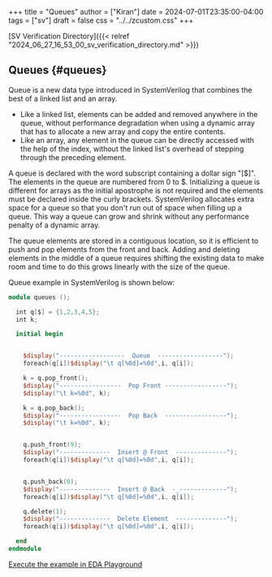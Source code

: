+++
title = "Queues"
author = ["Kiran"]
date = 2024-07-01T23:35:00-04:00
tags = ["sv"]
draft = false
css = "../../zcustom.css"
+++

[SV Verification Directory]({{< relref "2024_06_27_16_53_00_sv_verification_directory.md" >}})


## Queues {#queues}

Queue is a new data type introduced in SystemVerilog that combines the best of a linked list and an array.

-   Like a linked list, elements can be added and removed anywhere in the queue, without performance degradation when using a dynamic array that has to allocate a new array and copy the entire contents.
-   Like an array, any element in the queue can be directly accessed with the help of the index, without the linked list's overhead of stepping through the preceding element.

A queue is declared with the word subscript containing a dollar sign "[$]". The elements in the queue are numbered from 0 to $. Initializing a queue is different for arrays as the initial apostrophe is not required and the elements must be declared inside the curly brackets. SystemVerilog allocates extra space for a queue so that you don't run out of space when filling up a queue. This way a queue can grow and shrink without any performance penalty of a dynamic array.

The queue elements are stored in a contiguous location, so it is efficient to push and pop elements from the front and back. Adding and deleting elements in the middle of a queue requires shifting the existing data to make room and time to do this grows linearly with the size of the queue.

Queue example in SystemVerilog is shown below:

```verilog
module queues ();

  int q[$] = {1,2,3,4,5};
  int k;

  initial begin


    $display("------------------  Queue  ------------------");
    foreach(q[i])$display("\t q[%0d]=%0d",i, q[i]);

    k = q.pop_front();
    $display("-----------------  Pop Front -----------------");
    $display("\t k=%0d", k);

    k = q.pop_back();
    $display("-----------------  Pop Back  -----------------");
    $display("\t k=%0d", k);


    q.push_front(9);
    $display("--------------  Insert @ Front  --------------");
    foreach(q[i])$display("\t q[%0d]=%0d",i, q[i]);


    q.push_back(0);
    $display("--------------  Insert @ Back  -_-------------");
    foreach(q[i])$display("\t q[%0d]=%0d",i, q[i]);

    q.delete(1);
    $display("--------------  Delete Element  --------------");
    foreach(q[i])$display("\t q[%0d]=%0d",i, q[i]);

  end
endmodule
```

[Execute the example in EDA Playground](https://www.edaplayground.com/x/FCqm)
